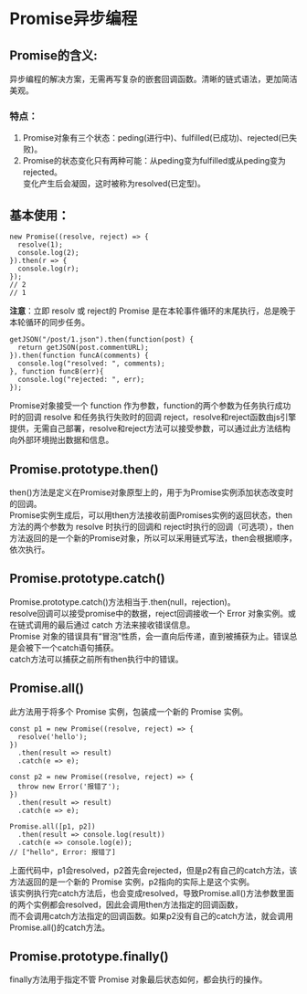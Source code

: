 # Promise异步编程

## Promise的含义:

  异步编程的解决方案，无需再写复杂的嵌套回调函数。清晰的链式语法，更加简洁美观。

### 特点：

1. Promise对象有三个状态：peding(进行中)、fulfilled(已成功)、rejected(已失败)。
2. Promise的状态变化只有两种可能：从peding变为fulfilled或从peding变为rejected。  
变化产生后会凝固，这时被称为resolved(已定型)。

## 基本使用：	

	new Promise((resolve, reject) => {  
	  resolve(1);  
	  console.log(2);  
	}).then(r => {  
	  console.log(r);  
	});  
	// 2  
	// 1  

**注意**：立即 resolv 或 reject的 Promise 是在本轮事件循环的末尾执行，总是晚于本轮循环的同步任务。

	getJSON("/post/1.json").then(function(post) {
	  return getJSON(post.commentURL);
	}).then(function funcA(comments) {
	  console.log("resolved: ", comments);
	}, function funcB(err){
	  console.log("rejected: ", err);
	});

  Promise对象接受一个 function 作为参数，function的两个参数为任务执行成功时的回调 resolve 和任务执行失败时的回调 reject，resolve和reject函数由js引擎提供，无需自己部署，resolve和reject方法可以接受参数，可以通过此方法结构向外部环境抛出数据和信息。

## Promise.prototype.then()

  then()方法是定义在Promise对象原型上的，用于为Promise实例添加状态改变时的回调。  
  Promise实例生成后，可以用then方法接收前面Promises实例的返回状态，then 方法的两个参数为 resolve 时执行的回调和 reject时执行的回调（可选项），then方法返回的是一个新的Promise对象，所以可以采用链式写法，then会根据顺序，依次执行。

## Promise.prototype.catch()

  Promise.prototype.catch()方法相当于.then(null，rejection)。  
  resolve回调可以接受promise中的数据，reject回调接收一个 Error 对象实例。或在链式调用的最后通过 catch 方法来接收错误信息。  
  Promise 对象的错误具有“冒泡”性质，会一直向后传递，直到被捕获为止。错误总是会被下一个catch语句捕获。  
  catch方法可以捕获之前所有then执行中的错误。  

## Promise.all()

  此方法用于将多个 Promise 实例，包装成一个新的 Promise 实例。  

	const p1 = new Promise((resolve, reject) => {
	  resolve('hello');
	})
	  .then(result => result)
	  .catch(e => e);

	const p2 = new Promise((resolve, reject) => {
	  throw new Error('报错了');
	})
	  .then(result => result)
	  .catch(e => e);

	Promise.all([p1, p2])
	  .then(result => console.log(result))
	  .catch(e => console.log(e));
	// ["hello", Error: 报错了]


  上面代码中，p1会resolved，p2首先会rejected，但是p2有自己的catch方法，该方法返回的是一个新的 Promise 实例，p2指向的实际上是这个实例。  
  该实例执行完catch方法后，也会变成resolved，导致Promise.all()方法参数里面的两个实例都会resolved，因此会调用then方法指定的回调函数，  
  而不会调用catch方法指定的回调函数。如果p2没有自己的catch方法，就会调用Promise.all()的catch方法。  

## Promise.prototype.finally()

finally方法用于指定不管 Promise 对象最后状态如何，都会执行的操作。


